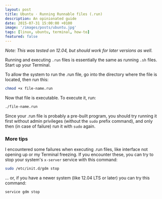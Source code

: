 ```yaml
---
layout: post
title: Ubuntu · Running Runnable files (.run)
description: An opinionated guide
date: 2015-07-31 15:00:00 +0100
image: '/images/posts/ubuntu.jpg'
tags: [linux, ubuntu, terminal, how-to]
featured: false
---
```


_Note: This was tested on 12.04, but should work for later versions as well._

Running and executing `.run` files is essentially the same as running `.sh` files.  
Start up your Terminal.

To allow the system to run the .run file, go into the directory where the file is located, then run this:

```bash
chmod +x file-name.run
```

Now that file is executable. To execute it, run:

```bash
./file-name.run
```

Since your .run file is probably a pre-built program, you should try running it first without admin privileges (without the `sudo` prefix command), and only then (in case of failure) run it with `sudo` again.

### More tips

I encountered some failures when executing .run files, like interface not opening up or my Terminal freezing. If you encounter these, you can try to stop your system's `x-server` service with this command:

```bash
sudo /etc/init.d/gdm stop
```

... or, if you have a newer system (like 12.04 LTS or later) you can try this command:

```bash
service gdm stop
```
